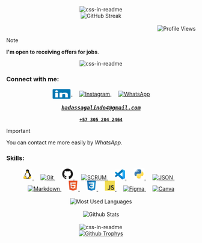 <div align="center">
    <img src="https://i.pinimg.com/1200x/16/60/0b/16600b312c07a7422f5fca0cd3213975.jpg" width="fit-container" height="400" alt="css-in-readme">
</div>
<div align="center">
<img src="https://github-readme-streak-stats.herokuapp.com?user=hadassa-gal&theme=dark&hide_border=true&border_radius=7&date_format=j%20M%5B%20Y%5D&card_width=900&card_height=200&background=45%2C6B8E23%2CBE9C83" alt="GitHub Streak"/>
</div>

<br>

<div align="right">
  <img src="https://komarev.com/ghpvc/?username=Hadassa-gal&label=Profile%20Views&color=7fffd4&style=flat" alt="Profile Views" height="27" width="142"/>
</div>

>[!NOTE]
>**I'm open to receiving offers for jobs**.

<div align="center">
    <img src="https://i.pinimg.com/1200x/5e/d4/9d/5ed49d5f92d8acb3ded3302cd28853bb.jpg" width="fit-container" height="400" alt="css-in-readme">
</div>

<h3 align="left">Connect with me:</h3>
<div align="center">
  <a href="https://co.linkedin.com/in/hadassa-galindo-357a25368" target="blank">
    <img align="center" src="https://raw.githubusercontent.com/devicons/devicon/master/icons/linkedin/linkedin-original.svg" alt="LinkedIn" height="27" width="50"/>
  </a>
  &emsp;
  <a href="https://instagram.com/hadadragon_hada" target="blank">
    <img align="center" src="https://raw.githubusercontent.com/rahuldkjain/github-profile-readme-generator/master/src/images/icons/Social/instagram.svg" alt="Instagram" height="27" width="50"/>
  </a>
  &emsp;
  <a href="https://wa.me/573052042464" target="blank">
    <img align="center" src="https://raw.githubusercontent.com/rahuldkjain/github-profile-readme-generator/master/src/images/icons/Social/whatsapp.svg" alt="WhatsApp" height="27" width="50"/>
  </a>
</div>
<p align="center">
  <a href="https://mail.google.com/mail/u/0/?fs=1&tf=cm&to=hadassagalindo4@gmail.com&su=Hi,+dear+Hadassa&body=I+want+to+contact+you+to…"><i><tt><b>hadassagalindo4@gmail.com</b></i></tt></a>
</p>
<p align="center">
 <a href=""><b><code>+57 305 204 2464</code></b></a>
</p>

>[!IMPORTANT]
>You can contact me more easily by _WhatsApp_.

<h3 align="left">Skills:</h3>
<div align="center">
  <a href="https://www.linux.org/">
    <img src="https://raw.githubusercontent.com/devicons/devicon/master/icons/linux/linux-original.svg" alt="Linux" width="27"/>
  </a>
  &emsp;
  <a href="https://git-scm.com/" target="_blank" rel="noreferrer">
    <img src="https://www.vectorlogo.zone/logos/git-scm/git-scm-icon.svg" alt="Git" width="27"/>
  </a>
  &emsp;
  <a href="https://github.com/" target="_blank" rel="noreferrer">
    <img src="https://raw.githubusercontent.com/devicons/devicon/master/icons/github/github-original.svg" alt="GitHub" width="30"/>
  </a>
  &emsp;
  <a href="https://www.scrum.org/" target="_blank" rel="noreferrer">
    <img src="https://images.credly.com/images/db768524-81d9-435e-96fc-33b517e15616/blob.png" alt="SCRUM" width="30"/>
  </a>
  &emsp;
  <a href="https://code.visualstudio.com/" target="_blank" rel="noreferrer">
    <img src="https://raw.githubusercontent.com/devicons/devicon/master/icons/vscode/vscode-original.svg" alt="VS Code" width="27"/>
  </a>
  &emsp;
  <a href="https://www.python.org" target="_blank" rel="noreferrer">
    <img src="https://raw.githubusercontent.com/devicons/devicon/master/icons/python/python-original.svg" alt="Python" width="30"/>
  </a>
  &emsp;
  <a href="https://www.json.org/json-es.html" target="_blank" rel="noreferrer">
    <img src="https://www.json.org/img/json160.gif" alt="JSON" width="27"/>
  </a>
  &emsp;
  <a href="https://daringfireball.net/projects/markdown/" target="_blank" rel="noreferrer">
    <img src="https://cdn.commonmark.org/uploads/default/original/2X/3/366f3614de6996d79a131fdf9b41ed7d65cfe181.png" alt="Markdown" width="42"/>
  </a>
  &emsp;
  <a href="https://developer.mozilla.org/en-US/docs/Web/HTML" target="_blank" rel="noreferrer">
    <img src="https://raw.githubusercontent.com/devicons/devicon/master/icons/html5/html5-original.svg" alt="HTML" width="27"/>
  </a>
  &emsp;
  <a href="https://developer.mozilla.org/en-US/docs/Web/CSS" target="_blank" rel="noreferrer">
    <img src="https://raw.githubusercontent.com/devicons/devicon/master/icons/css3/css3-original.svg" alt="CSS" width="27"/>
  </a>
  &emsp;
  <a href="https://developer.mozilla.org/es/docs/Web/JavaScript" target="_blank" rel="noreferrer">
    <img src="https://raw.githubusercontent.com/devicons/devicon/master/icons/javascript/javascript-original.svg" alt="JavaScript" width="27"/>
  </a>
  &emsp;
  <a href="https://www.figma.com/" target="_blank" rel="noreferrer">
    <img src="https://www.vectorlogo.zone/logos/figma/figma-icon.svg" alt="Figma" width="27"/>
  </a>
  &emsp;  
  <a href="https://www.canva.com/" target="_blank" rel="noreferrer">
    <img src="https://freelogopng.com/images/all_img/1656733637logo-canva-png.png" alt="Canva" width="30"/>
  </a>
</div>


<br>

<div align="center">
    <img src="https://github-readme-stats.vercel.app/api/top-langs?username=hadassa-gal&show_icons=true&locale=en&layout=donut&theme=gruvbox" alt="Most Used Languages"/>
</div>

<br>

<div align="center">
    <img src="https://github-readme-stats.vercel.app/api?username=hadassa-gal&show_icons=true&locale=en&theme=gruvbox" alt="Github Stats"/>
</div>

<br>
<div align="center">
    <img src="https://i.pinimg.com/1200x/c7/e8/fd/c7e8fd6ea17d02480d8df1ed8e23d064.jpg" width="fit-container" height="400" alt="css-in-readme">
</div>

<div align="center">
  <a href="https://github.com/ryo-ma/github-profile-trophy">
    <img src="https://github-profile-trophy.vercel.app/?username=hadassa-gal&theme=gruvbox" alt="Github Trophys"/>
  </a>
</div>

